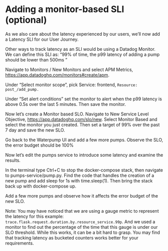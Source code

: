 # Adding a monitor-based SLI (optional)

As we also care about the latency experienced by our users, we’ll now add a Latency SLI for our User Journey. 

Other ways to track latency as an SLI would be using a Datadog Monitor. We can define this SLI as: “99% of time, the p99 latency of adding a pump should be lower than 500ms ”

Navigate to Monitors / New Monitors and select APM Metrics, https://app.datadoghq.com/monitors#create/apm. 

Under “Select monitor scope”, pick Service: frontend, `Resource: post_/add_pump.`

Under “Set alert conditions” set the monitor to alert when the p99 latency is above 0.5s over the last 5 minutes. Then save the monitor.

Now let’s create a Monitor based SLO. Navigate to New Service Level Objective, https://app.datadoghq.com/slo/new. Select Monitor Based and select the monitor you just created. Then set a target of 99% over the past 7 day and save the new SLO.

Go back to the Waterpump UI and add a few more pumps. Observe the SLO, the error budget should be 100%

Now let’s edit the pumps service to introduce some latency and examine the results. 

In the terminal type Ctrl+C to stop the docker-compose stack, then navigate to pumps-service/pump.py. Find the code that handles the creation of a new pump and add sleep for 1s with time.sleep(1). Then bring the stack back up with docker-compose up.

Add a few more pumps and observe how it affects the error budget of the new SLO.

Note: You may have noticed that we are using a gauge metric to represent the latency for this example: `trace.flask.request.duration.by.resource_service.99p`. And we used a monitor to find out the percentage of the time that this gauge is under our SLO threshold. While this works, it can be a bit hard to grasp. You may find that tracking latency as bucketed counters works better for your requirements. 